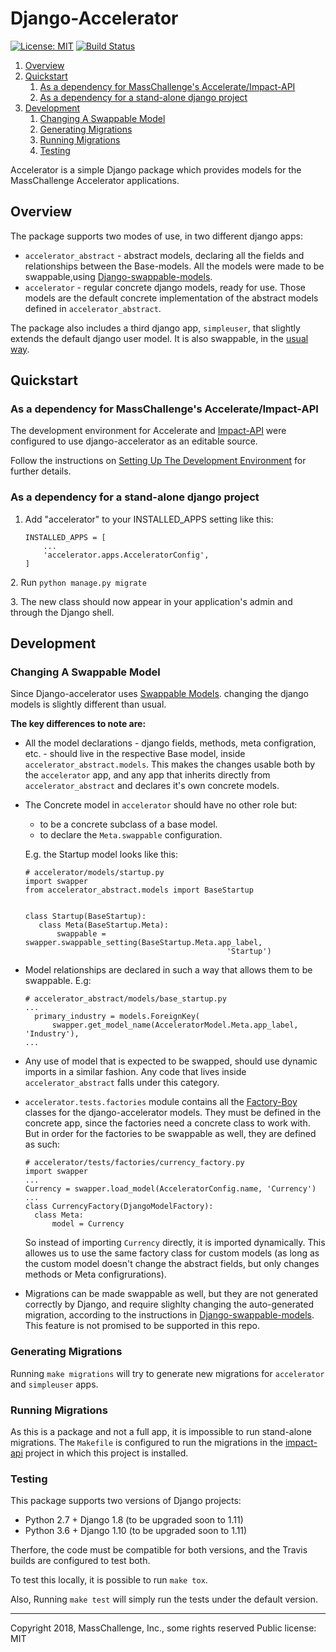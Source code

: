 # Django-Accelerator

 [![License: MIT](https://img.shields.io/badge/License-MIT-yellow.svg)](https://opensource.org/licenses/MIT)
[![Build Status](https://travis-ci.org/masschallenge/impact-api.svg?branch=development)](https://travis-ci.org/masschallenge/django-accelerator)

1. [Overview](#overview)
2. [Quickstart](#quickstart)
   1. [As a dependency for MassChallenge's Accelerate/Impact-API](
  #as-a-dependency-for-masschallenges-accelerateimpact-api)
   2. [As a dependency for a stand-alone django project](
   #as-a-dependency-for-a-stand-alone-django-project)
3. [Development](#Development)
   1. [Changing A Swappable Model](#changing-a-swappable-model)
   2. [Generating Migrations](#generating-migrations)
   3. [Running Migrations](#running-migrations)
   4. [Testing](#testing)

Accelerator is a simple Django package which provides models for the
MassChallenge Accelerator applications.

## Overview

The package supports two modes of use, in two different django apps:

- `accelerator_abstract` - abstract models, declaring all the fields
and relationships between the Base-models. All the models were made to
be swappable,using [Django-swappable-models](
https://github.com/wq/django-swappable-models).
- `accelerator` - regular concrete django models, ready for use. Those
models are the default concrete implementation of the abstract models
defined in `accelerator_abstract`.

The package also includes a third django app, `simpleuser`, that
slightly extends the default django user model. It is also swappable,
in the [usual way](
https://docs.djangoproject.com/en/2.0/topics/auth/customizing/#changing-to-a-custom-user-model-mid-project).


## Quickstart

### As a dependency for MassChallenge's Accelerate/Impact-API

The development environment for Accelerate and [Impact-API](
https://github.com/masschallenge/impact-api/) were configured to use
django-accelerator as an editable source.

Follow the instructions on [Setting Up The Development Environment](
https://github.com/masschallenge/standards/blob/AC-5050/setup_development_environment.md)
for further details.

### As a dependency for a stand-alone django project

1.  Add "accelerator" to your INSTALLED\_APPS setting like this:
    
        INSTALLED_APPS = [
            ...
            'accelerator.apps.AcceleratorConfig',
        ]

2\. Run `python manage.py migrate` 

3\. The new class should now appear in your application's admin and
through the Django shell.

## Development

### Changing A Swappable Model

Since Django-accelerator uses [Swappable Models](
https://github.com/wq/django-swappable-models). changing the django
models is slightly different than usual.

**The key differences to note are:**

- All the model declarations - django fields, methods, meta configration,
etc. - should live in the respective Base model, inside 
`accelerator_abstract.models`. This makes the changes usable both
by the `accelerator` app, and any app that inherits directly
from `accelerator_abstract` and declares it's own concrete models.
- The Concrete model in `accelerator` should have no other role
but:
   - to be a concrete subclass of a base model.
   - to declare the `Meta.swappable` configuration.
 
  E.g. the Startup model looks like this:
  ```
  # accelerator/models/startup.py
  import swapper
  from accelerator_abstract.models import BaseStartup
  
  
  class Startup(BaseStartup):
     class Meta(BaseStartup.Meta):
         swappable = swapper.swappable_setting(BaseStartup.Meta.app_label,
                                               'Startup')
  ```
- Model relationships are declared in such a way that allows them to 
be swappable. E.g:
  ```
  # accelerator_abstract/models/base_startup.py
  ...
    primary_industry = models.ForeignKey(
        swapper.get_model_name(AcceleratorModel.Meta.app_label, 'Industry'),  
  ...
  ```
- Any use of model that is expected to be swapped, should use
dynamic imports in a similar fashion. Any code that lives inside
`accelerator_abstract` falls under this category.
- `accelerator.tests.factories` module contains all the [Factory-Boy](
http://factoryboy.readthedocs.io/en/latest/) classes for the
django-accelerator models. They must be defined in the concrete
app, since the factories need a concrete class to work with. But in order
for the factories to be swappable as well, they are defined as such:
  ```
  # accelerator/tests/factories/currency_factory.py
  import swapper
  ...
  Currency = swapper.load_model(AcceleratorConfig.name, 'Currency')
  ...
  class CurrencyFactory(DjangoModelFactory):
    class Meta:
        model = Currency
  ```
  So instead of importing `Currency` directly, it is imported dynamically.
  This allowes us to use the same factory class for custom models (as
  long as the custom model doesn't change the abstract fields, but
  only changes methods or Meta configrurations).
- Migrations can be made swappable as well, but they are not
generated correctly by Django, and require slighlty changing the 
auto-generated migration, according to the instructions in
[Django-swappable-models](https://github.com/wq/django-swappable-models).
This feature is not promised to be supported in this repo.

### Generating Migrations

Running `make migrations` will try to generate new migrations
for `accelerator` and `simpleuser` apps.


### Running Migrations

As this is a package and not a full app, it is impossible
to run stand-alone migrations. The `Makefile` is configured
to run the migrations in the [impact-api](
https://github.com/masschallenge/impact-api/) project in
which this project is installed.

### Testing

This package supports two versions of Django projects:
- Python 2.7 + Django 1.8 (to be upgraded soon to 1.11)
- Python 3.6 + Django 1.10 (to be upgraded soon to 1.11)

Therfore, the code must be compatible for both versions,
and the Travis builds are configured to test both.

To test this locally, it is possible to run `make tox`.

Also, Running `make test` will simply run the tests
under the default version.

---
Copyright 2018, MassChallenge, Inc., some rights reserved
Public license: MIT

